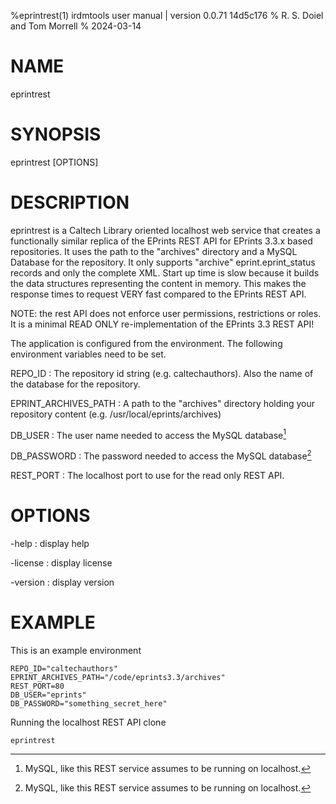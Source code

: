 %eprintrest(1) irdmtools user manual | version 0.0.71 14d5c176
% R. S. Doiel and Tom Morrell
% 2024-03-14

# NAME

eprintrest

# SYNOPSIS

eprintrest [OPTIONS]

# DESCRIPTION

eprintrest is a Caltech Library oriented localhost web service
that creates a functionally similar replica of the EPrints REST API 
for EPrints 3.3.x based repositories. It uses the path to the 
"archives" directory and a MySQL Database for the repository. 
It only supports "archive" eprint.eprint_status records and
only the complete XML. Start up time is slow because it builds 
the data structures representing the content in memory. This
makes the response times to request VERY fast compared to
the EPrints REST API.

NOTE: the rest API does not enforce user permissions, restrictions
or roles. It is a minimal READ ONLY re-implementation of the EPrints 3.3
REST API!

The application is configured from the environment. The following
environment variables need to be set.

REPO_ID
: The repository id string (e.g. caltechauthors). Also the name of the database for the repository.

EPRINT_ARCHIVES_PATH
: A path to the "archives" directory holding your repository content 
(e.g. /usr/local/eprints/archives)

DB_USER
: The user name needed to access the MySQL database[^1]

DB_PASSWORD
: The password needed to access the MySQL database[^1]

REST_PORT
: The localhost port to use for the read only REST API.

[^1]: MySQL, like this REST service assumes to be running on localhost.


# OPTIONS

-help
: display help

-license
: display license

-version
: display version


# EXAMPLE

This is an example environment

~~~
REPO_ID="caltechauthors"
EPRINT_ARCHIVES_PATH="/code/eprints3.3/archives"
REST_PORT=80
DB_USER="eprints"
DB_PASSWORD="something_secret_here"
~~~

Running the localhost REST API clone

~~~
eprintrest
~~~


